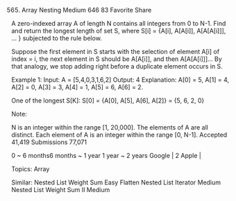 565. Array Nesting
Medium 646 83 Favorite Share

A zero-indexed array A of length N contains all integers from 0 to N-1. Find and return the longest length of set S, where S[i] = {A[i], A[A[i]], A[A[A[i]]], ... } subjected to the rule below.

Suppose the first element in S starts with the selection of element A[i] of index = i, the next element in S should be A[A[i]], and then A[A[A[i]]]… By that analogy, we stop adding right before a duplicate element occurs in S.

Example 1:
Input: A = [5,4,0,3,1,6,2]
Output: 4
Explanation: 
A[0] = 5, A[1] = 4, A[2] = 0, A[3] = 3, A[4] = 1, A[5] = 6, A[6] = 2.

One of the longest S[K]:
S[0] = {A[0], A[5], A[6], A[2]} = {5, 6, 2, 0}
 

Note:

N is an integer within the range [1, 20,000].
The elements of A are all distinct.
Each element of A is an integer within the range [0, N-1].
Accepted 41,419
Submissions 77,071

0 ~ 6 months6 months ~ 1 year
1 year ~ 2 years
Google | 2 Apple |

Topics:
Array

Similar:
Nested List Weight Sum Easy
Flatten Nested List Iterator Medium
Nested List Weight Sum II Medium
